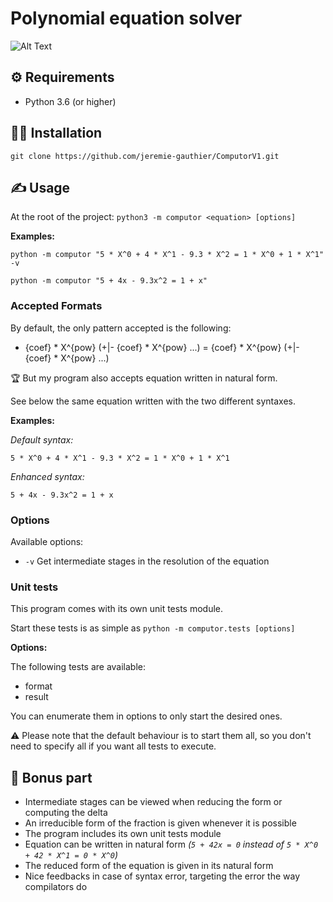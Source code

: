 # Polynomial equation solver

![Alt Text](https://media2.giphy.com/media/9cpXRPjZuo6pq/giphy.gif?cid=ecf05e474ac62853aba498f4c88ac857ff07c383d3b2efd0&rid=giphy.gif)

## ⚙️ Requirements 

- Python 3.6 (or higher)


## 👨‍💻 Installation 

`git clone https://github.com/jeremie-gauthier/ComputorV1.git`

## ✍️ Usage 

At the root of the project: `python3 -m computor <equation> [options]`

**Examples:**

`python -m computor "5 * X^0 + 4 * X^1 - 9.3 * X^2 = 1 * X^0 + 1 * X^1" -v`

`python -m computor "5 + 4x - 9.3x^2 = 1 + x"`

### Accepted Formats

By default, the only pattern accepted is the following:

- {coef} \* X^{pow} (+|- {coef} \* X^{pow} ...) = {coef} \* X^{pow} (+|- {coef} \* X^{pow} ...)

🏆 But my program also accepts equation written in natural form.

See below the same equation written with the two different syntaxes.

**Examples:**

_Default syntax:_

`5 * X^0 + 4 * X^1 - 9.3 * X^2 = 1 * X^0 + 1 * X^1`

_Enhanced syntax:_

`5 + 4x - 9.3x^2 = 1 + x`

### Options

Available options:

- ```-v``` Get intermediate stages in the resolution of the equation

### Unit tests

This program comes with its own unit tests module.

Start these tests is as simple as `python -m computor.tests [options]`

**Options:**

The following tests are available:

- format
- result

You can enumerate them in options to only start the desired ones.

⚠️ Please note that the default behaviour is to start them all, so you don't need to specify all if you want all tests to execute.

## 🚀 Bonus part 

- Intermediate stages can be viewed when reducing the form or computing the delta
- An irreducible form of the fraction is given whenever it is possible
- The program includes its own unit tests module
- Equation can be written in natural form _(`5 + 42x = 0` instead of `5 * X^0 + 42 * X^1 = 0 * X^0`)_
- The reduced form of the equation is given in its natural form
- Nice feedbacks in case of syntax error, targeting the error the way compilators do

